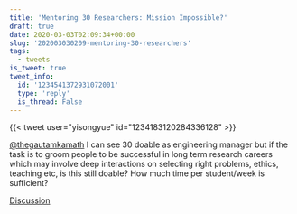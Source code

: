 ```yaml
---
title: 'Mentoring 30 Researchers: Mission Impossible?'
draft: true
date: 2020-03-03T02:09:34+00:00
slug: '202003030209-mentoring-30-researchers'
tags:
  - tweets
is_tweet: true
tweet_info:
  id: '1234541372931072001'
  type: 'reply'
  is_thread: False
---
```




{{< tweet user="yisongyue" id="1234183120284336128" >}}

[@thegautamkamath](https://x.com/thegautamkamath) I can see 30 doable as engineering manager but if the task is to groom people to be successful in long term research careers which may involve deep interactions on  selecting right problems, ethics, teaching etc, is this still doable? How much time per student/week is sufficient?

[Discussion](https://x.com/sytelus/status/1234541372931072001)
